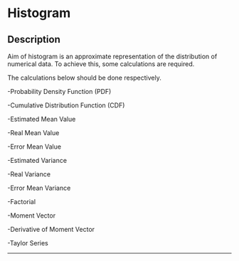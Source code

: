 # Histogram

Description
---------------------------
Aim of histogram is an approximate representation of the distribution of numerical data. To achieve this, some calculations are required.

The calculations below should be done respectively.

-Probability Density Function (PDF) 

-Cumulative Distribution Function (CDF)

-Estimated Mean Value

-Real Mean Value

-Error Mean Value

-Estimated Variance

-Real Variance

-Error Mean Variance

-Factorial

-Moment Vector

-Derivative of Moment Vector 

-Taylor Series


-----------------------------------------------------------------------
